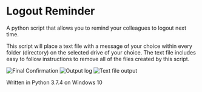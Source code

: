 # Logout Reminder
A python script that allows you to remind your colleagues to logout next time.

This script will place a text file with a message of your choice within every folder (directory) on the selected drive of your choice.
The text file includes easy to follow instructions to remove all of the files created by this script.

![Final Confirmation](https://imgur.com/PPMd3Mv.png)
![Output log](https://imgur.com/DpM2PDe.png)
![Text file output](https://imgur.com/Sfxc1cY.png)


Written in Python 3.7.4 on Windows 10
